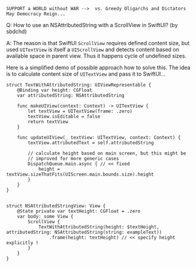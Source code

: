 ```
SUPPORT a WORLD without WAR -->  vs. Greedy Oligarchs and Dictators
May Democracy Reign... 
```

Q: How to use an NSAttributedString with a ScrollView in SwiftUI? (by sbdchd)

A: The reason is that SwiftUI `ScrollView` requires defined content size, but used `UITextView` is itself a `UIScrollView` and detects content based on available space in parent view. Thus it happens cycle of undefined sizes. 

Here is a simplified demo of possible approach how to solve this. The idea is to calculate content size of `UITextView` and pass it to SwiftUI...

    struct TextWithAttributedString: UIViewRepresentable {
        @Binding var height: CGFloat
        var attributedString: NSAttributedString
    
        func makeUIView(context: Context) -> UITextView {
            let textView = UITextView(frame: .zero)
            textView.isEditable = false
            return textView
        }
    
        func updateUIView(_ textView: UITextView, context: Context) {
            textView.attributedText = self.attributedString

            // calculate height based on main screen, but this might be 
            // improved for more generic cases
            DispatchQueue.main.async { // << fixed 
                height = textView.sizeThatFits(UIScreen.main.bounds.size).height
            }
        }
    }
    
    
    struct NSAttributedStringView: View {
        @State private var textHeight: CGFloat = .zero
        var body: some View {
            ScrollView {
                TextWithAttributedString(height: $textHeight, attributedString: NSAttributedString(string: exampleText))
                    .frame(height: textHeight) // << specify height explicitly !
            }
        }
    }

